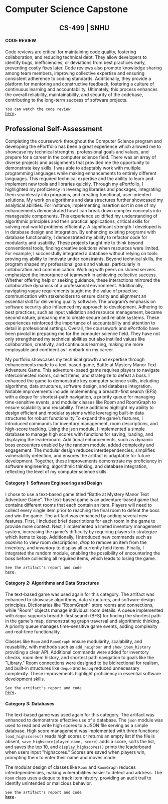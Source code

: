 # Computer Science Capstone
  
## <center>CS-499 | SNHU</center>

#### CODE REVIEW

Code reviews are critical for maintaining code quality, fostering collaboration, and reducing technical debt. They allow developers to identify bugs, inefficiencies, or deviations from best practices early, preventing costly fixes later. Code reviews also promote knowledge sharing among team members, improving collective expertise and ensuring consistent adherence to coding standards. Additionally, they provide a platform for mentoring and constructive feedback, fostering a culture of continuous learning and accountability. Ultimately, this process enhances the overall reliability, maintainability, and security of the codebase, contributing to the long-term success of software projects. 

<code>You can watch the code review <a href="https://www.youtube.com/watch?v=N_TAyv-Cbd4">here</a>.</code>

## Professional Self-Assessment

Completing the coursework throughout the Computer Science program and developing the ePortfolio has been a great experience which allowed me to showcase my technical strengths, professional goals and values, and prepare for a career in the computer science field. There was an array of diverse projects and assignments that provided me the opportunity to demonstrate key skills. I was able to adaptably work with multiple programming languages while making enhancements to entirely different languages. This required technical expertise and the ability to learn and implement new tools and libraries quickly. Through my ePortfolio, I highlighted my proficiency in leveraging libraries and packages, integrating them seamlessly into programs, and creating functional, user-oriented solutions. My work on algorithms and data structures further showcased my analytical abilities. For instance, implementing insertion sort in one of my enhancements demonstrated how I can break down complex concepts into manageable components. This experience solidified my understanding of algorithmic principles and their practical applications, critical skills for solving real-world problems efficiently. A significant strength I developed is in database design and integration. By enhancing existing programs with database functionality, I demonstrated my ability to refactor code for modularity and usability. These projects taught me to think beyond conventional tools, finding creative solutions when resources were limited. For example, I successfully integrated a database without relying on tools proving my ability to innovate under constraints.
Beyond technical skills, the program shaped my professional goals and values, particularly in collaboration and communication. Working with peers on shared servers emphasized the importance of teamwork in achieving collective success. Whether offering help or seeking guidance, these interactions mirrored the collaborative dynamics of a professional environment. Additionally, navigating vague requirements taught me the value of proactive communication with stakeholders to ensure clarity and alignment an essential skill for delivering quality software. The program’s emphasis on software security also influenced my approach to development. Adhering to best practices, such as input validation and resource management, became second nature, preparing me to create secure and reliable systems. These experiences reinforced the importance of accountability and attention to detail in professional settings. Overall, the coursework and ePortfolio have been pivotal in preparing me for the computer science field. They have not only strengthened my technical abilities but also instilled values like collaboration, creativity, and continuous learning, making me more employable and confident as I embark on my career.

My portfolio showcases my technical growth and expertise through enhancements made to a text-based game, Battle at Mystery Manor Text Adventure Game. This adventure-based game requires players to navigate interconnected rooms, collect items, and strategize to defeat a boss. I enhanced the game to demonstrate key computer science skills, including algorithms, data structures, software design, and database integration. Notable improvements include implementing a breadth-first search (BFS) with a deque for shortest-path navigation, a priority queue for managing time-sensitive events, and modular classes like Room and RoomGraph to ensure scalability and reusability. These additions highlight my ability to design efficient and modular systems while leveraging built-in data structures for robust functionality.To expand the game’s features, I introduced commands for inventory management, room descriptions, and high-score tracking. Using the json module, I implemented a simple database to manage high scores with functions for saving, loading, and displaying the leaderboard. Additional enhancements, such as dynamic boss encounters enabled by the random module, added complexity and engagement. The modular design reduces interdependencies, simplifies vulnerability detection, and ensures the artifact is adaptable for future development. Together, these improvements demonstrate my proficiency in software engineering, algorithmic thinking, and database integration, reflecting the level of my computer science skills.


#### Category 1: Software Engineering and Design

I chose to use a text-based game titled “Battle at Mystery Manor Text Adventure Game”. The text-based game is an adventure-based game that contains different rooms that each contain an item. Players will need to collect every single item prior to reaching the final room to defeat the boss and win the game. The artifact was enhanced by adding several new features. First, I included brief descriptions for each room in the game to provide more context. Next, I implemented a limited inventory management system, increasing the game's difficulty by requiring players to strategize which items to keep. Additionally, I introduced new commands such as *examine* to view room descriptions, *drop* to remove an item from the inventory, and *inventory* to display all currently held items. Finally, I integrated the random module, enabling the possibility of encountering the boss before collecting all required items, which leads to losing the game.
<center>
  <a href="https://github.com/victorzs78/ePortfolio">
  </a>
</center>
  
<code>See the artifact's report and code <a href="https://github.com/victorzs78/ePortfolio/tree/main/Enhancement%20One%3A%20Software%20Design%20and%20Engineering">here</a>.</code>

#### Category 2: Algorithms and Data Structures

The text-based game was used again for this category. The artifact was enhanced to showcase algorithms, data structures, and software design principles. Dictionaries like "RoomGraph" store rooms and connections, while "Room" objects manage individual room details. A queue implemented with `deque` supports breadth-first search (BFS) for finding the shortest path in the game's map, demonstrating graph traversal and algorithmic thinking. A priority queue manages time-sensitive game events, adding complexity and real-time functionality. 

Classes like `Room` and `RoomGraph` ensure modularity, scalability, and reusability, with methods such as `add_neighbor` and `show_item_history` providing a clear API. Additional commands were added for inventory checks, room item history, and shortest path navigation to goals like the "Library." Room connections were designed to be bidirectional for realism, and built-in structures like `deque` and `heapq` reduced unnecessary complexity. These improvements highlight proficiency in essential software development skills. 

<center>
  <a href="https://github.com/victorzs78/victorzs78.github.io/new/main" title="Click me to view the artifact report">
  </a>
</center>
  
<code>See the artifact's report and code <a href="https://github.com/victorzs78/ePortfolio/tree/5e4915780a6533eabcc211571e217a7896063829/Enhancement%20Two%3A%20Algorithms%20and%20Data%20Structure">here</a>.</code>

#### Category 3: Databases

The text-based game was used again for this category. The artifact was enhanced to demonstrate effective use of a database. The `json` module was used to read and write high scores to a JSON file serving as a simple database. High score management was implemented with three functions: `load_highscores()` reads high scores or returns an empty list if the file is absent, `save_highscore(player_name, score)` adds a score, sorts the list, and saves the top 10, and `display_highscores()` prints the leaderboard when users input "highscores." Scores are saved when players win, prompting them to enter their name and moves made.

The modular design of classes like `Room` and `RoomGraph` reduces interdependencies, making vulnerabilities easier to detect and address. The `Room` class uses a deque to track item history, providing an audit trail to identify unintended or malicious behavior.
<center>
  <a href="https://github.com/victorzs78/victorzs78.github.io/new/main">
  </a>
</center>

  <code>See the artifact's report and code <b><a href="https://github.com/victorzs78/ePortfolio/tree/main/Enhancement%20Three%3A%20Databases" title="Click me to view the artifact report">here</a></b>.</code>

